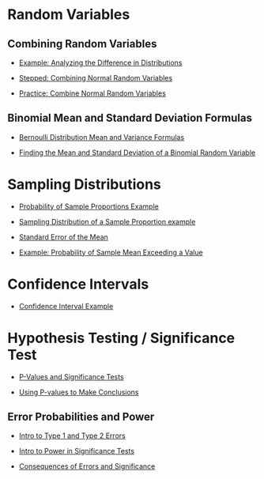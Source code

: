 Random Variables
================

Combining Random Variables
--------------------------

- [Example: Analyzing the Difference in Distributions](https://www.khanacademy.org/math/statistics-probability/random-variables-stats-library/combine-random-variables/v/analyzing-the-difference-in-distributions "Khan Academy: Analyzing the Difference in Distributions")

- [Stepped: Combining Normal Random Variables](https://www.khanacademy.org/math/statistics-probability/random-variables-stats-library/combine-random-variables/a/combining-normal-random-variables "Khan Academy: Combining Normal Random Variables")

- [Practice: Combine Normal Random Variables](https://www.khanacademy.org/math/statistics-probability/random-variables-stats-library/combine-random-variables/e/combine-normal-random-variables "Khan Academy: Practice: Combine Normal Random variables")

Binomial Mean and Standard Deviation Formulas
---------------------------------------------

- [Bernoulli Distribution Mean and Variance Formulas](https://www.khanacademy.org/math/statistics-probability/random-variables-stats-library/binomial-mean-standard-dev-formulas/v/bernoulli-distribution-mean-and-variance-formulas "Khan Academy: Bernoulli Distribution Mean and Variance Formulas")

- [Finding the Mean and Standard Deviation of a Binomial Random Variable](https://www.khanacademy.org/math/statistics-probability/random-variables-stats-library/binomial-mean-standard-dev-formulas/v/finding-the-mean-and-standard-deviation-of-a-binomial-random-variable "Khan Academy: Finding the Mean and Standard Deviation of a Binomial Random Variable")

Sampling Distributions
======================

- [Probability of Sample Proportions Example](https://www.khanacademy.org/math/statistics-probability/sampling-distributions-library/sample-proportions/v/probability-of-sample-proportions-example)

- [Sampling Distribution of a Sample Proportion example](https://www.khanacademy.org/math/statistics-probability/sampling-distributions-library/sample-proportions/a/sampling-distribution-sample-proportion-example?modal=1)

- [Standard Error of the Mean](https://www.khanacademy.org/math/statistics-probability/sampling-distributions-library/sample-means/v/standard-error-of-the-mean)

- [Example: Probability of Sample Mean Exceeding a Value](https://www.khanacademy.org/math/statistics-probability/sampling-distributions-library/sample-means/v/standard-error-of-the-mean)


Confidence Intervals
======================

- [Confidence Interval Example](https://www.khanacademy.org/math/statistics-probability/confidence-intervals-one-sample/estimating-population-proportion/v/confidence-interval-example)

Hypothesis Testing / Significance Test
======================================

- [P-Values and Significance Tests](https://www.khanacademy.org/math/statistics-probability/significance-tests-one-sample/idea-of-significance-tests/v/p-values-and-significance-tests)

- [Using P-values to Make Conclusions](https://www.khanacademy.org/math/statistics-probability/significance-tests-one-sample/idea-of-significance-tests/a/p-value-conclusions)

Error Probabilities and Power
-----------------------------
- [Intro to Type 1 and Type 2 Errors](https://www.khanacademy.org/math/statistics-probability/significance-tests-one-sample/error-probabilities-and-power/v/introduction-to-type-i-and-type-ii-errors)

- [Intro to Power in Significance Tests](https://www.khanacademy.org/math/statistics-probability/significance-tests-one-sample/error-probabilities-and-power/v/introduction-to-power-in-significance-tests)

- [Consequences of Errors and Significance](https://www.khanacademy.org/math/statistics-probability/significance-tests-one-sample/error-probabilities-and-power/a/consequences-errors-significance)
